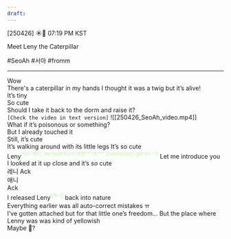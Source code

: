 ```yaml
---
draft:
---
```

[250426] ☀️💭 07:19 PM KST

Meet Leny the Caterpillar

#SeoAh #서아 #fromm
___
Wow  
There's a caterpillar in my hands
I thought it was a twig 
but it’s alive!  
It’s tiny  
So cute  
Should I take it back to the dorm and raise it?  
`[Check the video in text version]`
![[250426_SeoAh_video.mp4]]  
What if it’s poisonous or something?  
But I already touched it  
Still, it’s cute  
It’s walking around with its little legs
It’s so cute  
Leny<font color="#c3f4a5"><sup>[t/n: 래니, derived from 애벌**"래"** (caterpillar), get it? ^^]</sup></font>
Let me introduce you  
I looked at it up close and it’s _so_ cute  
레니
Ack  
애니  
Ack  
I released Leny<font color="#c3f4a5"><sup>[래니]</sup></font> back into nature  
Everything earlier was all auto-correct mistakes ㅠ  
I’ve gotten attached
but for that little one’s freedom... 
But the place where Lenny was 
was kind of yellowish  
Maybe 💩?  
